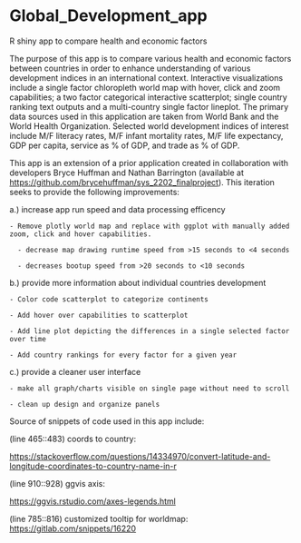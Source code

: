 # Global_Development_app
R shiny app to compare health and economic factors 

The purpose of this app is to compare various health and economic factors between countries in order to 
enhance understanding of various development indices in an international context. Interactive visualizations include a 
single factor chloropleth world map with hover, click and zoom capabilities; a two factor categorical interactive 
scatterplot; single country ranking text outputs and a multi-country single factor lineplot. The primary data sources 
used in this application are taken from World Bank and the World Health Organization. Selected world development indices of 
interest include M/F literacy rates, M/F infant mortality rates, M/F life expectancy, GDP per capita, service as % of GDP, and 
trade as % of GDP. 

This app is an extension of a prior application created in collaboration with developers Bryce Huffman and Nathan Barrington 
(available at https://github.com/brycehuffman/sys_2202_finalproject). 
This iteration seeks to provide the following improvements:

a.) increase app run speed and data processing efficency

    - Remove plotly world map and replace with ggplot with manually added zoom, click and hover capabilities.
    
      - decrease map drawing runtime speed from >15 seconds to <4 seconds  
      
      - decreases bootup speed from >20 seconds to <10 seconds 
      
b.) provide more information about individual countries development 

    - Color code scatterplot to categorize continents
    
    - Add hover over capabilities to scatterplot 
    
    - Add line plot depicting the differences in a single selected factor over time 
    
    - Add country rankings for every factor for a given year 
    
c.) provide a cleaner user interface

    - make all graph/charts visible on single page without need to scroll
    
    - clean up design and organize panels

Source of snippets of code used in this app include:

(line 465::483) coords to country: 

  https://stackoverflow.com/questions/14334970/convert-latitude-and-longitude-coordinates-to-country-name-in-r
  
(line 910::928) ggvis axis: 

  https://ggvis.rstudio.com/axes-legends.html
  
(line 785::816) customized tooltip for worldmap: 
  https://gitlab.com/snippets/16220
